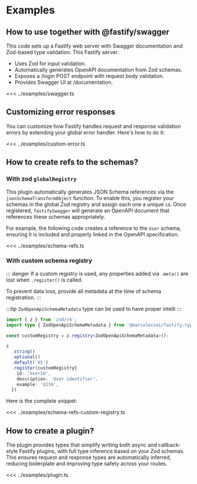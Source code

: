 # Examples

## How to use together with @fastify/swagger

This code sets up a Fastify web server with Swagger documentation and Zod-based type validation.
This Fastify server:

- Uses Zod for input validation.
- Automatically generates OpenAPI documentation from Zod schemas.
- Exposes a /login POST endpoint with request body validation.
- Provides Swagger UI at /documentation.

<<< ../examples/swagger.ts

## Customizing error responses

You can customize how Fastify handles request and response validation
errors by extending your global error handler.
Here's how to do it:

<<< ../examples/custom-error.ts

## How to create refs to the schemas?

### With zod `globalRegistry`

This plugin automatically generates JSON Schema references via the `jsonSchemaTransformObject` function.
To enable this, you register your schemas in the global Zod registry and assign each one a unique `id`.
Once registered, `fastifySwagger` will generate an OpenAPI document that references these schemas appropriately.

For example, the following code creates a reference to the `User` schema,
ensuring it is included and properly linked in the OpenAPI specification.

<<< ../examples/schema-refs.ts

### With custom schema registry

::: danger
If a custom registry is used, any properties added via `.meta()` are lost when `.register()` is called.

To prevent data loss, provide all metadata at the time of schema registration.
:::

:::tip
`ZodOpenApiSchemaMetadata` type can be used to have proper intelli
:::

```ts
import { z } from 'zod/v4';
import type { ZodOpenApiSchemaMetadata } from '@marcalexiei/fastify-type-provider-zod';

const customRegistry = z.registry<ZodOpenApiSchemaMetadata>();

z
  .string()
  .optional()
  .default('U1')
  .register(customRegistry{ 
    id: 'UserId', 
    description: 'User identifier',
    example: 'U234', 
  })
```

Here is the complete snippet:

<<< ../examples/schema-refs-custom-registry.ts

## How to create a plugin?

The plugin provides types that simplify writing both async and callback-style Fastify plugins,
with full type inference based on your Zod schemas.
This ensures request and response types are automatically inferred,
reducing boilerplate and improving type safety across your routes.

<<< ../examples/plugin.ts
